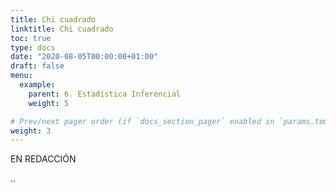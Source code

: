 ```yaml
---
title: Chi cuadrado
linktitle: Chi cuadrado
toc: true
type: docs
date: "2020-08-05T00:00:00+01:00"
draft: false
menu:
  example:
    parent: 6. Estadística Inferencial
    weight: 5

# Prev/next pager order (if `docs_section_pager` enabled in `params.toml`)
weight: 3
---
```


EN REDACCIÓN

..
